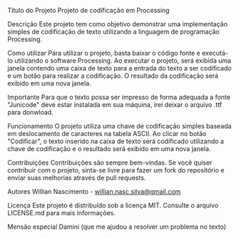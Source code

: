 Título do Projeto
Projeto de codificação em Processing

Descrição
Este projeto tem como objetivo demonstrar uma implementação simples de codificação de texto utilizando a linguagem de programação Processing.

Como utilizar
Para utilizar o projeto, basta baixar o código fonte e executá-lo utilizando o software Processing. Ao executar o projeto, será exibida uma janela contendo uma caixa de texto para a entrada do texto a ser codificado e um botão para realizar a codificação. O resultado da codificação será exibido em uma nova janela.

Importante
Para que o texto possa ser impresso de forma adequada a fonte "Junicode" deve estar instalada em sua máquina, irei deixar o arquivo .ttf para donwload.

Funcionamento
O projeto utiliza uma chave de codificação simples baseada em deslocamento de caracteres na tabela ASCII. Ao clicar no botão "Codificar", o texto inserido na caixa de texto será codificado utilizando a chave de codificação e o resultado será exibido em uma nova janela.

Contribuições
Contribuições são sempre bem-vindas. Se você quiser contribuir com o projeto, sinta-se livre para fazer um fork do repositório e enviar suas melhorias através de pull requests.

Autores
Willian Nascimento - willian.nasc.silva@gmail.com

Licença
Este projeto é distribuído sob a licença MIT. Consulte o arquivo LICENSE.md para mais informações.

Mensão especial
Damini (que me ajudou a resolver um problema no texto)

